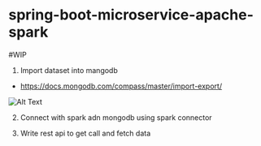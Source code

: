 # spring-boot-microservice-apache-spark

#WIP

1) Import dataset into mangodb

- https://docs.mongodb.com/compass/master/import-export/


![Alt Text](https://github.com/vaquarkhan/springboot-microservice-apache-spark/blob/master/image/Mango-dataset.PNG)


2) Connect with spark adn mongodb using spark connector 


3) Write rest api to get call and fetch data 
